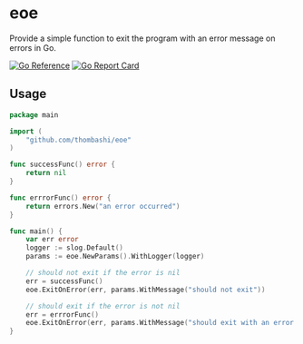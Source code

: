# eoe

Provide a simple function to exit the program with an error message on errors in Go.

[![Go Reference](https://pkg.go.dev/badge/github.com/thombashi/eoe.svg)](https://pkg.go.dev/github.com/thombashi/eoe)
[![Go Report Card](https://goreportcard.com/badge/github.com/thombashi/eoe)](https://goreportcard.com/report/github.com/thombashi/eoe)


## Usage

```go
package main

import (
    "github.com/thombashi/eoe"
)

func successFunc() error {
	return nil
}

func errrorFunc() error {
	return errors.New("an error occurred")
}

func main() {
	var err error
	logger := slog.Default()
	params := eoe.NewParams().WithLogger(logger)

	// should not exit if the error is nil
	err = successFunc()
	eoe.ExitOnError(err, params.WithMessage("should not exit"))

	// should exit if the error is not nil
	err = errrorFunc()
	eoe.ExitOnError(err, params.WithMessage("should exit with an error message"))
}
```

